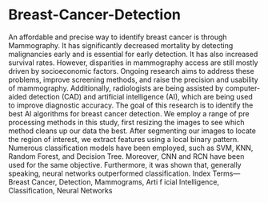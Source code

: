 # Breast-Cancer-Detection
An affordable and precise way to identify breast
 cancer is through Mammography. It has significantly decreased
 mortality by detecting malignancies early and is essential for
 early detection. It has also increased survival rates. However,
 disparities in mammography access are still mostly driven by
 socioeconomic factors. Ongoing research aims to address these
 problems, improve screening methods, and raise the precision
 and usability of mammography. Additionally, radiologists are
 being assisted by computer-aided detection (CAD) and artificial
 intelligence (AI), which are being used to improve diagnostic
 accuracy. The goal of this research is to identify the best AI
 algorithms for breast cancer detection. We employ a range of pre
processing methods in this study, first resizing the images to see
 which method cleans up our data the best. After segmenting our
 images to locate the region of interest, we extract features using
 a local binary pattern. Numerous classification models have been
 employed, such as SVM, KNN, Random Forest, and Decision
 Tree. Moreover, CNN and RCN have been used for the same
 objective. Furthermore, it was shown that, generally speaking,
 neural networks outperformed classification.
 Index Terms—Breast Cancer, Detection, Mammograms, Arti
f
 icial Intelligence, Classification, Neural Networks
